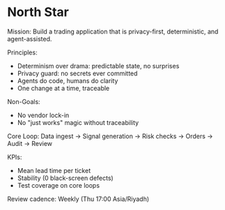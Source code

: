 # North Star

Mission: Build a trading application that is privacy-first, deterministic, and agent-assisted.

Principles:
- Determinism over drama: predictable state, no surprises
- Privacy guard: no secrets ever committed
- Agents do code, humans do clarity
- One change at a time, traceable

Non-Goals:
- No vendor lock-in
- No "just works" magic without traceability

Core Loop:
Data ingest → Signal generation → Risk checks → Orders → Audit → Review

KPIs:
- Mean lead time per ticket
- Stability (0 black-screen defects)
- Test coverage on core loops

Review cadence: Weekly (Thu 17:00 Asia/Riyadh)
